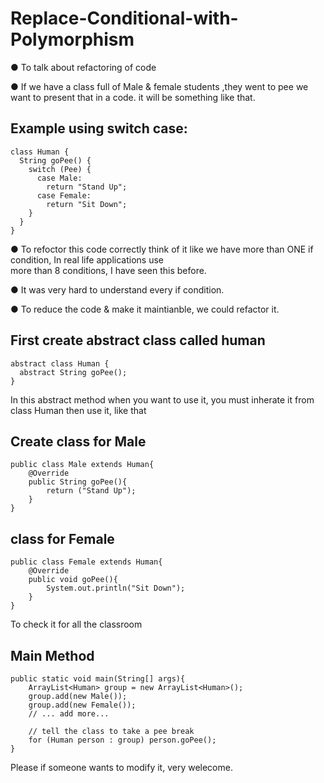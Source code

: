 # Replace-Conditional-with-Polymorphism


● To talk about refactoring of code 

● If we have a class full of Male & female students ,they went to pee we want to present that in a code.
  it will be something like that.

## Example using switch case:

```
class Human {
  String goPee() {
    switch (Pee) {
      case Male:
        return "Stand Up";
      case Female:
        return "Sit Down";
    }
  }
}
```

● To refoctor this code correctly think of it like we have more than ONE if condition, In real life applications use  
     more than 8 conditions, I have seen this before. 

● It was very hard to understand every if condition.

● To reduce the code & make it maintianble, we could refactor it.

## First create abstract class called human

```
abstract class Human {
  abstract String goPee();
}
```

In this abstract method when you want to use it, you must inherate it from class Human then use it, like that 

## Create class for Male

```
public class Male extends Human{
    @Override
    public String goPee(){
        return ("Stand Up");
    }
}
```
## class for Female 

```
public class Female extends Human{
    @Override
    public void goPee(){
        System.out.println("Sit Down");
    }
}
```

To check it for all the classroom 

## Main Method

```
public static void main(String[] args){
    ArrayList<Human> group = new ArrayList<Human>();
    group.add(new Male());
    group.add(new Female());
    // ... add more...

    // tell the class to take a pee break
    for (Human person : group) person.goPee();
}

```

Please if someone wants to modify it, very welecome.

